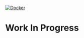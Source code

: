 [![Docker](https://github.com/gv2325/metadata-converter/actions/workflows/docker-publish.yml/badge.svg)](https://github.com/gv2325/metadata-converter/actions/workflows/docker-publish.yml)

# Work In Progress
